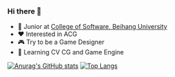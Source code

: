 ### Hi there 👋

- 💼 Junior at [College of Software, Beihang University](https://soft.buaa.edu.cn/)
- ❤️ Interested in ACG
- 🎮 Try to be a Game Designer
- 🔭 Learning CV CG and Game Engine

<!--
**nohes1tate/nohes1tate** is a ✨ _special_ ✨ repository because its `README.md` (this file) appears on your GitHub profile.

Here are some ideas to get you started:

- 🔭 I’m currently working on ...
- 🌱 I’m currently learning ...
- 👯 I’m looking to collaborate on ...
- 🤔 I’m looking for help with ...
- 💬 Ask me about ...
- 📫 How to reach me: ...
- 😄 Pronouns: ...
- ⚡ Fun fact: ...
-->
[![Anurag's GitHub stats](https://github-readme-stats.vercel.app/api?username=nohes1tate&theme=radical)](https://github.com/anuraghazra/github-readme-stats)
[![Top Langs](https://github-readme-stats.vercel.app/api/top-langs/?username=nohes1tate&theme=radical&layout=compact)](https://github.com/anuraghazra/github-readme-stats)
